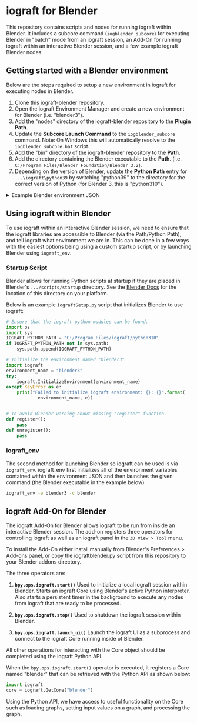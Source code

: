 # iograft for Blender

This repository contains scripts and nodes for running iograft within Blender. It includes a subcore command (`iogblender_subcore`) for executing Blender in "batch" mode from an iograft session, an Add-On for running iograft within an interactive Blender session, and a few example iograft Blender nodes.

## Getting started with a Blender environment

Below are the steps required to setup a new environment in iograft for executing nodes in Blender.

1. Clone this iograft-blender repository.
2. Open the iograft Environment Manager and create a new environment for Blender (i.e. "blender3").
3. Add the "nodes" directory of the iograft-blender repository to the **Plugin Path**.
4. Update the **Subcore Launch Command** to the `iogblender_subcore` command. Note: On Windows this will automatically resolve to the `iogblender_subcore.bat` script.
5. Add the "bin" directory of the iograft-blender repository to the **Path**.
6. Add the directory containing the Blender executable to the **Path**. (i.e. `C:/Program Files/Blender Foundation/Blender 3.2`).
7. Depending on the version of Blender, update the **Python Path** entry for `...\iograft\python39` by switching "python39" to the directory for the correct version of Python (for Blender 3, this is "python310").

<details><summary>Example Blender environment JSON</summary>
<p>

```json
{
    "plugin_path": [
        "C:\\Program Files\\iograft\\types",
        "C:\\Program Files\\iograft\\nodes",
        "{IOGRAFT_USER_CONFIG_DIR}\\types",
        "{IOGRAFT_USER_CONFIG_DIR}\\nodes",
        "C:\\Users\\dtkno\\Projects\\iograft-public\\iograft-blender\\nodes"
    ],
    "subcore": {
        "launch_command": "iogblender_subcore"
    },
    "path": [
        "C:\\Program Files\\iograft\\bin",
        "C:\\Users\\dtkno\\Projects\\iograft-public\\iograft-blender\\bin"
        "C:\\Program Files\\Blender Foundation\\Blender 3.2",
    ],
    "python_path": [
        "C:\\Program Files\\iograft\\types",
        "C:\\Program Files\\iograft\\python310"
    ],
    "environment_variables": {},
    "appended_environments": [],
    "name": "blender3"
}
```

</p>
</details>

## Using iograft within Blender

To use iograft within an interactive Blender session, we need to ensure that the iograft libraries are accessible to Blender (via the Path/Python Path), and tell iograft what environment we are in. This can be done in a few ways with the easiest options being using a custom startup script, or by launching Blender using `iograft_env`.

### Startup Script

Blender allows for running Python scripts at startup if they are placed in Blender's `.../scripts/startup` directory. See the [Blender Docs](https://docs.blender.org/api/current/info_overview.html#the-default-environment) for the location of this directory on your platform.

Below is an example `iograftSetup.py` script that initializes Blender to use iograft:
```python
# Ensure that the iograft python modules can be found.
import os
import sys
IOGRAFT_PYTHON_PATH = "C:/Program Files/iograft/python310"
if IOGRAFT_PYTHON_PATH not in sys.path:
    sys.path.append(IOGRAFT_PYTHON_PATH)

# Initialize the environment named "blender3"
import iograft
environment_name = "blender3"
try:
    iograft.InitializeEnvironment(environment_name)
except KeyError as e:
    print("Failed to initialize iograft environment: {}: {}".format(
            environment_name, e))


# To avoid Blender warning about missing "register" function.
def register():
    pass
def unregister():
    pass
```

### iograft_env

The second method for launching Blender so iograft can be used is via `iograft_env`. iograft_env first initializes all of the environment variables contained within the environment JSON and then launches the given command (the Blender executable in the example below).

```bat
iograft_env -e blender3 -c blender
```

## iograft Add-On for Blender

The iograft Add-On for Blender allows iograft to be run from inside an interactive Blender session. The add-on registers three operators for controlling iograft as well as an iograft panel in the `3D View > Tool` menu.

To install the Add-On either install manually from Blender's Preferences > Add-ons panel, or copy the iograftblender.py script from this repository to your Blender addons directory.

The three operators are:
1. **`bpy.ops.iograft.start()`**
Used to initialize a local iograft session within Blender. Starts an iograft Core using Blender's active Python interpreter. Also starts a persistent timer in the background to execute any nodes from iograft that are ready to be processed.

2. **`bpy.ops.iograft.stop()`**
Used to shutdown the iograft session within Blender.

3. **`bpy.ops.iograft.launch_ui()`**
Launch the iograft UI as a subprocess and connect to the iograft Core running inside of Blender.

All other operations for interacting with the Core object should be completed using the iograft Python API.

When the `bpy.ops.iograft.start()` operator is executed, it registers a Core named "blender" that can be retrieved with the Python API as shown below:

```python
import iograft
core = iograft.GetCore("blender")
```

Using the Python API, we have access to useful functionality on the Core such as loading graphs, setting input values on a graph, and processing the graph.

